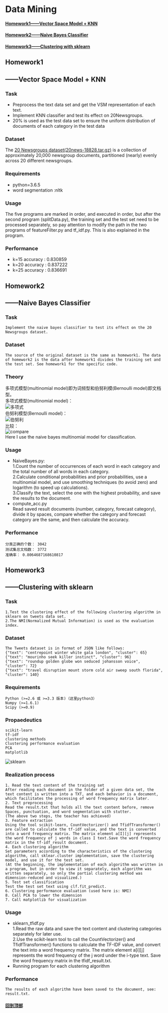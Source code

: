 Data Mining
======
#### [Homework1——Vector Space Model + KNN](#homework1)
#### [Homework2——Naive Bayes Classifier](#homework2)
#### [Homework3——Clustering with sklearn](#homework3)

Homework1
------
## ——Vector Space Model + KNN
### Task
* Preprocess the text data set and get the VSM representation of each text.
* Implement KNN classifier and test its effect on 20Newsgroups.
* 20% is used as the test data set to ensure the uniform distribution of documents of each category in the test data
### Dataset
  The [20 Newsgroups dataset(20news-18828.tar.gz)](http://qwone.com/~jason/20Newsgroups/
) is a collection of approximately 20,000 newsgroup documents, partitioned (nearly) evenly across 20 different newsgroups. 

### Requirements
* python=3.6.5
* word segmentation :nltk

### Usage
  The five programs are marked in order, and executed in order, but after the second program (splitData.py), the training set and the test set need to be processed separately, so pay attention to modify the path in the two programs of featureFilter.py and tf_idf.py. This is also explained in the program.

### Performance
* k=15 accuracy : 0.830859
* k=20 accuracy : 0.837222
* k=25 accuracy : 0.836691

###
Homework2
------
## ——Naive Bayes Classifier
### Task
    Implement the naive bayes classifier to test its effect on the 20 Newsgroups dataset.
    
### Dataset
    The source of the original dataset is the same as homework1. The data of homework2 is the data after homework1 divides the training set and the test set. See homework1 for the specific code.

### Theory
多项式模型(multinomial model)即为词频型和伯努利模(Bernoulli model)即文档型。</br>
多项式模型(multinomial model)：</br>
![多项式](https://github.com/LCabbage/201834869LiZongbu/raw/master/Homework2/multinomialModel.png)  </br>
伯努利模型(Bernoulli model)：</br>
![伯努利](https://github.com/LCabbage/201834869LiZongbu/raw/master/Homework2/BernoulliModel.png) </br>
比较：</br>
![compare](https://github.com/LCabbage/201834869LiZongbu/raw/master/Homework2/compare.png) </br>
Here I use the naive bayes multinomial model for classification.
### Usage
* NaiveBayes.py:</br>
    1.Count the number of occurrences of each word in each category and the total number of all words in each category.</br>
    2.Calculate conditional probabilities and prior probabilities, use a multinomial model, and use smoothing techniques (to avoid zero) and logarithm (to speed up calculations).</br>
    3.Classify the text, select the one with the highest probability, and save the results to the document.</br>
* compute_acc.py</br>
    Read saved result documents (number, category, forecast category), divide it by spaces, compare whether the category and forecast category are the same, and then calculate the accuracy.
### Performance
    分类正确的个数： 3042
    测试集总文档数： 3772
    准确率： 0.8064687168610817
###        
Homework3
------
##  ——Clustering with sklearn
### Task
    1.Test the clustering effect of the following clustering algorithm in sklearn on tweets data set.
    2.The NMI(Normalized Mutual Information) is used as the evaluation index.
### Dataset
    The Tweets dataset is in format of JSON like follows:
    {"text": "centrepoint winter white gala london", "cluster": 65}
    {"text": "mourinho seek killer instinct", "cluster": 96}
    {"text": "roundup golden globe won seduced johansson voice", "cluster": 72}
    {"text": "travel disruption mount storm cold air sweep south florida", "cluster": 140}
### Requirements 
    Python (>=2.6 或 >=3.3 版本)（这里python3）
    Numpy (>=1.6.1)
    Scipy (>=0.9)
### Propaedeutics
    scikit-learn
    tf-idf
    clustering methods
    Clustering performance evaluation
    PCA
    matplotlib
   ![sklearn](https://github.com/LCabbage/201834869LiZongbu/blob/master/Homework3/learningNotes/scikit-learn.png)
### Realization process    
    1. Read the text content of the training set
    After reading each document in the folder of a given data set, the text content is written into a TXT, and each behavior is a document, which facilitates the processing of word frequency matrix later. 
    2. Text preprocessing
    Read the result.txt that holds all the text content before, remove Spaces, punctuation, and word segmentation with stutter. 
    (The above two steps, the teacher has achieved)
    3. Feature extraction
    Using the tool scikit-learn, CountVectorizer() and TfidfTransformer() are called to calculate the tf-idf value, and the text is converted into a word frequency matrix. The matrix element a[I][j] represents the word frequency of j words in class I text.Save the word frequency matrix in the tf-idf_result document. 
    4. Each clustering algorithm
    Set parameters according to the characteristics of the clustering algorithm, call sklear.cluster implementation, save the clustering model, and use it for the test set.
    (At the beginning, the implementation of each algorithm was written in a program, but in order to view it separately, each algorithm was written separately, so only the partial clustering method was dimension-reduced and visualized.)
    5. Test set classification
    Test the test set text using clf.fit_predict. 
    6. Clustering performance evaluation (used here is: NMI)
    8. Call PCA to lower the dimension
    7. Call matplotlib for visualization
### Usage
  * sklearn_tfidf.py</br>
    1.Read the raw data and save the text content and clustering categories separately for later use.</br>
    2.Use the scikit-learn tool to call the CountVectorizer() and TfidfTransformer() functions to calculate the TF-IDF value, and convert the text into a word frequency matrix. The matrix element a[i][j] represents the word frequency of the j word under the i-type text. Save the word frequency matrix in the tfidf_result.txt.
  * Running program for each clustering algorithm
### Performance
    The results of each algorithm have been saved to the document, see: result.txt.
    
#### [回到顶部](#datamining)
